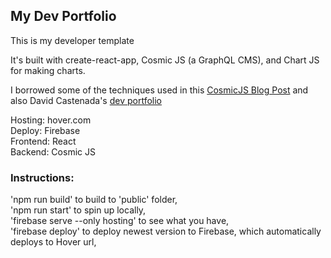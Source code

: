 ## My Dev Portfolio

This is my developer template

It's built with create-react-app, Cosmic JS (a GraphQL CMS), and Chart JS for making charts.

I borrowed some of the techniques used in this [CosmicJS Blog Post](https://www.cosmicjs.com/articles/building-a-developer-portfolio-with-react-cosmic-js-and-semantic-ui-jgzleiom) and also David Castenada's [dev portfolio](https://hireanalf.com/)

Hosting: hover.com  
Deploy: Firebase  
Frontend: React  
Backend: Cosmic JS

### Instructions:

'npm run build' to build to 'public' folder,  
'npm run start' to spin up locally,  
'firebase serve --only hosting' to see what you have,  
'firebase deploy' to deploy newest version to Firebase, which automatically deploys to Hover url,
